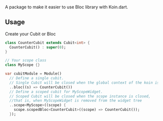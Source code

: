 A package to make it easier to use Bloc library with Koin.dart.

## Usage

Create your Cubit or Bloc

```dart
class CounterCubit extends Cubit<int> {
  CounterCubit() : super(0);
}
```

```dart 
// Your scope class
class MyScope {}

var cubitModule = Module()
  // Define a single cubit.
  // Single Cubit will be closed when the global context of the koin is closed.
  ..bloc((s) => CounterCubit())
  // Define a scoped cubit for MyScopeWidget.
  // Scoped Cubit will be closed when the scope instance is closed,
  //that is, when MyScopeWidget is removed from the widget tree
  ..scope<MyScope>((scope) {
    scope.scopedBloc<CounterCubit>((scope) => CounterCubit());
  });
```  